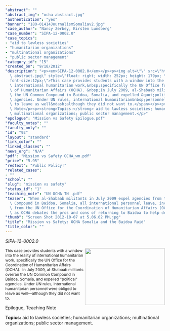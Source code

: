 ```yaml
---
"abstract": ""
"abstract_img": "ocha abstract.jpg"
"authentication": "yes"
"banner": "180-01414JournalismSomaliav2.jpg"
"case_author": "Nancy Zerbey, Kirsten Lundberg"
"case_number": "SIPA-12-0002.0"
"case_topics":
- "aid to lawless societies"
- "humanitarian organizations"
- "multinational organizations"
- "public sector management"
"category_id": "15"
"created_on": "9/18/2012"
"description": "<p><em>SIPA-12-0002.0</em></p><p><img alt=\"\" src=\"https://casestudies.jrn.columbia.edu/casestudy/files/photos/665/ocha\
  \ abstract.jpg\" style=\"float: right; width: 252px; height: 179px; \" /><span style=\"\
  font-size:12px;\">This case provides students with a window into the reality of\
  \ international humanitarian work,&nbsp;specifically the UN Office for the Coordination\
  \ of Humanitarian Affairs (OCHA). &nbsp;In July 2009, al-Shabaab militants overran\
  \ the UN Common Compound in Baidoa, Somalia, and expelled &quot;political&quot;\
  \ agencies. Under UN rules, international humanitarian&nbsp;personnel were obliged\
  \ to leave as well&mdash;although they did not want to.</span></p><p>Epilogue, Teaching\
  \ Note</p><p><strong>Topics:</strong> aid to lawless societies; humanitarian&nbsp;organizations;\
  \ multinational organizations; public sector management.</p>"
"epologue": "Mission vs Safety Epilogue.pdf"
"faculty_notes": ""
"faculty_only": ""
"id": "92"
"layout": "standard"
"link_color": ""
"linked_classes": ""
"news_org": "N/A"
"pdf": "Mission vs Safety OCHA_wm.pdf"
"price": "5.95"
"redtext": "Public Policy!"
"related_cases":
- ""
"school": ""
"slug": "mission vs safety"
"status_id": "1"
"teaching_note": "UN OCHA TN .pdf"
"teaser": "When al-Shabaab militants in July 2009 expel agencies from the UN  Common\
  \ Compound in Baidoa, Somalia, all international personnel leave, including those\
  \ from the UN Office for the Coordination of Humanitarian Affairs (OCHA). Follow\
  \ as OCHA debates the pros and cons of returning to Baidoa to help desperate refugees."
"thumb": "Screen Shot 2012-10-07 at 5.06.02 PM.jpg"
"title": "Mission vs Safety: OCHA Somalia and the Baidoa Raid"
"title_color": ""
---
```

<p><em>SIPA-12-0002.0</em></p><p><img alt="" src="https://casestudies.jrn.columbia.edu/casestudy/files/photos/665/ocha abstract.jpg" style="float: right; width: 252px; height: 179px; " /><span style="font-size:12px;">This case provides students with a window into the reality of international humanitarian work,&nbsp;specifically the UN Office for the Coordination of Humanitarian Affairs (OCHA). &nbsp;In July 2009, al-Shabaab militants overran the UN Common Compound in Baidoa, Somalia, and expelled &quot;political&quot; agencies. Under UN rules, international humanitarian&nbsp;personnel were obliged to leave as well&mdash;although they did not want to.</span></p><p>Epilogue, Teaching Note</p><p><strong>Topics:</strong> aid to lawless societies; humanitarian&nbsp;organizations; multinational organizations; public sector management.</p>
